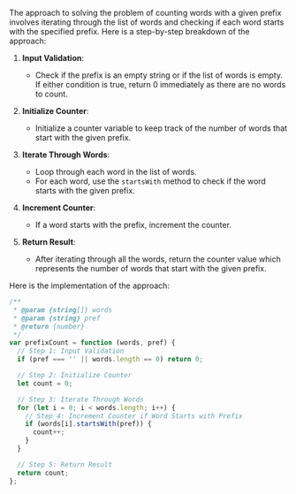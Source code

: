 The approach to solving the problem of counting words with a given prefix involves iterating through the list of words and checking if each word starts with the specified prefix. Here is a step-by-step breakdown of the approach:

1. **Input Validation**:
   - Check if the prefix is an empty string or if the list of words is empty. If either condition is true, return 0 immediately as there are no words to count.

2. **Initialize Counter**:
   - Initialize a counter variable to keep track of the number of words that start with the given prefix.

3. **Iterate Through Words**:
   - Loop through each word in the list of words.
   - For each word, use the `startsWith` method to check if the word starts with the given prefix.

4. **Increment Counter**:
   - If a word starts with the prefix, increment the counter.

5. **Return Result**:
   - After iterating through all the words, return the counter value which represents the number of words that start with the given prefix.

Here is the implementation of the approach:

```javascript
/**
 * @param {string[]} words
 * @param {string} pref
 * @return {number}
 */
var prefixCount = function (words, pref) {
  // Step 1: Input Validation
  if (pref === '' || words.length == 0) return 0;

  // Step 2: Initialize Counter
  let count = 0;

  // Step 3: Iterate Through Words
  for (let i = 0; i < words.length; i++) {
    // Step 4: Increment Counter if Word Starts with Prefix
    if (words[i].startsWith(pref)) {
      count++;
    }
  }

  // Step 5: Return Result
  return count;
};
